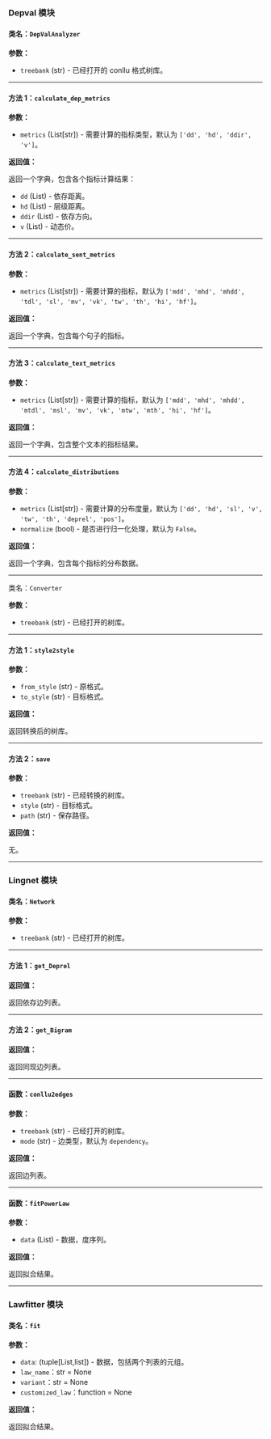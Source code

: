 
### Depval 模块

#### 类名：`DepValAnalyzer`

**参数：**

- `treebank` (str) - 已经打开的 conllu 格式树库。

---

#### 方法 1：`calculate_dep_metrics`

**参数：**

- `metrics` (List[str]) - 需要计算的指标类型，默认为 `['dd', 'hd', 'ddir', 'v']`。

**返回值：**

返回一个字典，包含各个指标计算结果：

- `dd` (List) - 依存距离。
- `hd` (List) - 层级距离。
- `ddir` (List) - 依存方向。
- `v` (List) - 动态价。

---

#### 方法 2：`calculate_sent_metrics`

**参数：**

- `metrics` (List[str]) - 需要计算的指标，默认为 `['mdd', 'mhd', 'mhdd', 'tdl', 'sl', 'mv', 'vk', 'tw', 'th', 'hi', 'hf']`。

**返回值：**

返回一个字典，包含每个句子的指标。

---

#### 方法 3：`calculate_text_metrics`

**参数：**

- `metrics` (List[str]) - 需要计算的指标，默认为 `['mdd', 'mhd', 'mhdd', 'mtdl', 'msl', 'mv', 'vk', 'mtw', 'mth', 'hi', 'hf']`。

**返回值：**

返回一个字典，包含整个文本的指标结果。

---

#### 方法 4：`calculate_distributions`

**参数：**

- `metrics` (List[str]) - 需要计算的分布度量，默认为 `['dd', 'hd', 'sl', 'v', 'tw', 'th', 'deprel', 'pos']`。
- `normalize` (bool) - 是否进行归一化处理，默认为 `False`。

**返回值：**

返回一个字典，包含每个指标的分布数据。

---

类名：`Converter`

**参数：**

- `treebank` (str) - 已经打开的树库。

---

#### 方法 1：`style2style`

**参数：**

- `from_style` (str) - 原格式。
- `to_style` (str) - 目标格式。

**返回值：**

返回转换后的树库。

---

#### 方法 2：`save`

**参数：**

- `treebank` (str) - 已经转换的树库。
- `style` (str) - 目标格式。
- `path` (str) - 保存路径。

**返回值：**

无。

---

### Lingnet 模块

#### 类名：`Network`

**参数：**

- `treebank` (str) - 已经打开的树库。

---

#### 方法 1：`get_Deprel`


**返回值：**

返回依存边列表。

---

#### 方法 2：`get_Bigram`

**返回值：**

返回同现边列表。

---

#### 函数：`conllu2edges`

**参数：**

- `treebank` (str) - 已经打开的树库。
- `mode` (str) - 边类型，默认为 `dependency`。

**返回值：**

返回边列表。

---

#### 函数：`fitPowerLaw`

**参数：**

- `data` (List) - 数据，度序列。

**返回值：**

返回拟合结果。

---

### Lawfitter 模块

#### 类名：`fit`

**参数：**

- `data`: (tuple[List,list]) - 数据，包括两个列表的元组。
- `law_name`：str = None
- `variant`：str = None
- `customized_law`：function = None

**返回值：**

返回拟合结果。